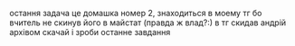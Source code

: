 остання задача це домашка номер 2, знаходиться в моему тг бо вчитель не скинув його в майстат (правда ж влад?:) в тг скидав андрій архівом скачай і зроби останне завдання

